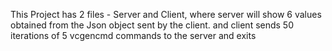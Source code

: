 This Project has 2 files - Server and Client, where server will show 6 values obtained from the Json object sent by the client. and client sends 50 iterations of 5 vcgencmd commands to the server and exits
